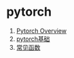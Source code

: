 # pytorch

1. [Pytorch Overview](PytorchOverview.md)
2. [pytorch基础](pytorch基础.md)
3. [常见函数](常见函数.md)